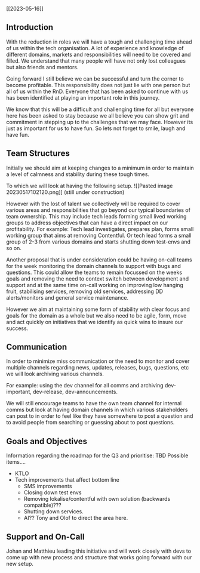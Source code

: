 [[2023-05-16]]

## Introduction
With the reduction in roles we will have a tough and challenging time ahead of us within the tech organisation. A lot of experience and knowledge of different domains, markets and responsibilities will need to be covered and filled. We understand that many people will have not only lost colleagues  but also friends and mentors.

Going forward I still believe we can be successful and turn the corner to become profitable. This responsibility does not just lie with one person but all of us within the RnD. Everyone that has been asked to continue with us has been identified at playing an important role in this journey.

We know that this will be a difficult and challenging time for all but everyone here has been asked to stay because we all believe you can show grit and commitment in stepping up to the challenges that we may face. However its just as important for us to have fun. So lets not forget to smile, laugh and have fun.

## Team Structures
Initially we should aim at keeping changes to a minimum in order to maintain a level of calmness and stability during these tough times. 

To which we will look at having the following setup.
![[Pasted image 20230517102120.png]]
(still under construction)

However with the lost of talent we collectively will be required to cover various areas and responsibilities that go beyond our typical boundaries of team ownership. This may include tech leads forming small lived working groups to address objectives that can have a direct impact on our profitability.
For example: Tech lead investigates, prepares plan, forms small working group that aims at removing Contentful. Or tech lead forms a small group of 2-3 from various domains and starts shutting down test-envs and so on.

Another proposal that is under consideration could be having on-call teams for the week monitoring the domain channels to support with bugs and questions. This could allow the teams to remain focussed on the weeks goals and removing the need to context switch between development and support and at the same time on-call working on improving low hanging fruit, stabilising services, removing old services, addressing DD alerts/monitors and general service maintenance.

However we aim at maintaining some form of stability with clear focus and goals for the domain as a whole but we also need to be agile, form, move and act quickly on initiatives that we identify as quick wins to insure our success.

## Communication
In order to minimize miss communication or the need to monitor and cover multiple channels regarding news, updates, releases, bugs, questions, etc we will look archiving various channels. 

For example: using the dev channel for all comms and archiving dev-important, dev-release, dev-announcements.

We will still encourage teams to have the own team channel for internal comms but look at having domain channels in which various stakeholders can post to in order to feel like they have somewhere to post a question and to avoid people from searching or guessing about to post questions.

## Goals and Objectives
Information regarding the roadmap for the Q3 and prioritise: TBD
Possible items....
- KTLO
- Tech improvements that affect bottom line
	- SMS improvements
	- Closing down test envs
	- Removing lokalise/contentful with own solution (backwards compatible)???
	- Shutting down services.
	- AI??
Tony and Olof to direct the area here.

## Support and On-Call
Johan and Matthieu leading this initiative and will work closely with devs to come up with new process and structure that works going forward with our new setup.


